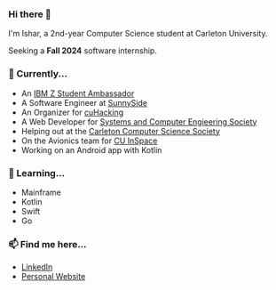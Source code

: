 ### Hi there 👋

<!--
**isharghura/isharghura** is a ✨ _special_ ✨ repository because its `README.md` (this file) appears on your GitHub profile.

Here are some ideas to get you started:

- 🔭 I’m currently working on ...
- 🌱 I’m currently learning ...
- 👯 I’m looking to collaborate on ...
- 🤔 I’m looking for help with ...
- 💬 Ask me about ...
- 📫 How to reach me: ...
- 😄 Pronouns: ...
- ⚡ Fun fact: ...
-->

I'm Ishar, a 2nd-year Computer Science student at Carleton University.

Seeking a **Fall 2024** software internship.

### 🔭 Currently...
- An [IBM Z Student Ambassador](https://www.yourbigyear.com/ibm-zsystems-ambassador-program)
- A Software Engineer at [SunnySide](https://www.sunnyside.care)
- An Organizer for [cuHacking](https://www.cuhacking.ca)
- A Web Developer for [Systems and Computer Engieering Society](https://www.scesoc.ca)
- Helping out at the [Carleton Computer Science Society](https://ccss.carleton.ca)
- On the Avionics team for [CU InSpace](https://cuinspace.ca)
- Working on an Android app with Kotlin

### 🌱 Learning...
- Mainframe
- Kotlin
- Swift
- Go

### 📫 Find me here...
- [LinkedIn](https://www.linkedin.com/in/ishar-ghura/)
- [Personal Website](https://isharghura.com)

